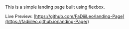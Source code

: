 This is a simple landing page built using flexbox.

Live Preview: [https://github.com/FaDiiiLeo/landing-Page](https://fadiiileo.github.io/landing-Page/)
